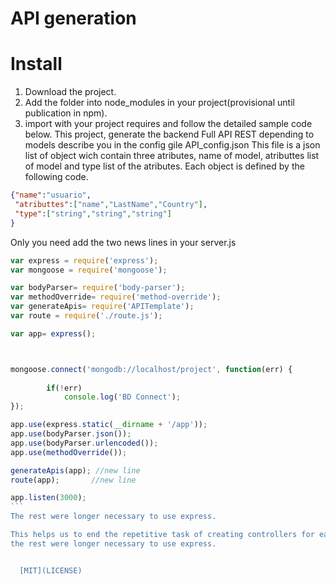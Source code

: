 
# API generation

# Install
 1. Download the project.
 2. Add the folder into node_modules in your project(provisional until publication in npm).
 3. import with your project requires and follow the detailed sample code below.
This project, generate the backend Full API REST depending to models describe you in the config gile API_config.json
This file is a json list of object wich contain three atributes, name of model, atributtes list of model and type list of the atributes. Each object is defined by the following code.
```json
{"name":"usuario", 
 "atributtes":["name","LastName","Country"],
 "type":["string","string","string"]
}
```
Only you need add the two news lines in your server.js 
``````js
var express = require('express');
var mongoose = require('mongoose');

var bodyParser= require('body-parser');
var methodOverride= require('method-override');
var generateApis= require('APITemplate');
var route = require('./route.js');

var app= express();



mongoose.connect('mongodb://localhost/project', function(err) {  
    
        if(!err) 
            console.log('BD Connect');    
});

app.use(express.static(__dirname + '/app')); 
app.use(bodyParser.json());
app.use(bodyParser.urlencoded());
app.use(methodOverride());

generateApis(app); //new line
route(app);       //new line

app.listen(3000);
```
The rest were longer necessary to use express.

This helps us to end the repetitive task of creating controllers for each model that we needed the apis and the module generate the all code for the API's of the models declared you in the file confing API_config.json
the rest were longer necessary to use express.


  [MIT](LICENSE)
